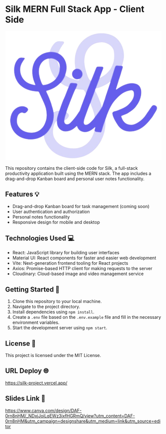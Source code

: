 # Silk MERN Full Stack App - Client Side

![silk-logo](src/assets/images/silk-logo.png)

This repository contains the client-side code for Silk, a full-stack productivity application built using the MERN stack. The app includes a drag-and-drop Kanban board and personal user notes functionality.

## Features 💡

- Drag-and-drop Kanban board for task management (coming soon)
- User authentication and authorization
- Personal notes functionality
- Responsive design for mobile and desktop

## Technologies Used 💻

- React: JavaScript library for building user interfaces
- Material UI: React components for faster and easier web development
- Vite: Next-generation frontend tooling for React projects
- Axios: Promise-based HTTP client for making requests to the server
- Cloudinary: Cloud-based image and video management service

## Getting Started 🚀

1. Clone this repository to your local machine.
2. Navigate to the project directory.
3. Install dependencies using `npm install`.
4. Create a `.env` file based on the `.env.example` file and fill in the necessary environment variables.
5. Start the development server using `npm start`.

## License 📝

This project is licensed under the MIT License.

## URL Deploy 🌐

https://silk-project.vercel.app/

## Slides Link 📑

https://www.canva.com/design/DAF-0rn8nHM/_NDxjJoiLqEWz3ixfHGRmQ/view?utm_content=DAF-0rn8nHM&utm_campaign=designshare&utm_medium=link&utm_source=editor
